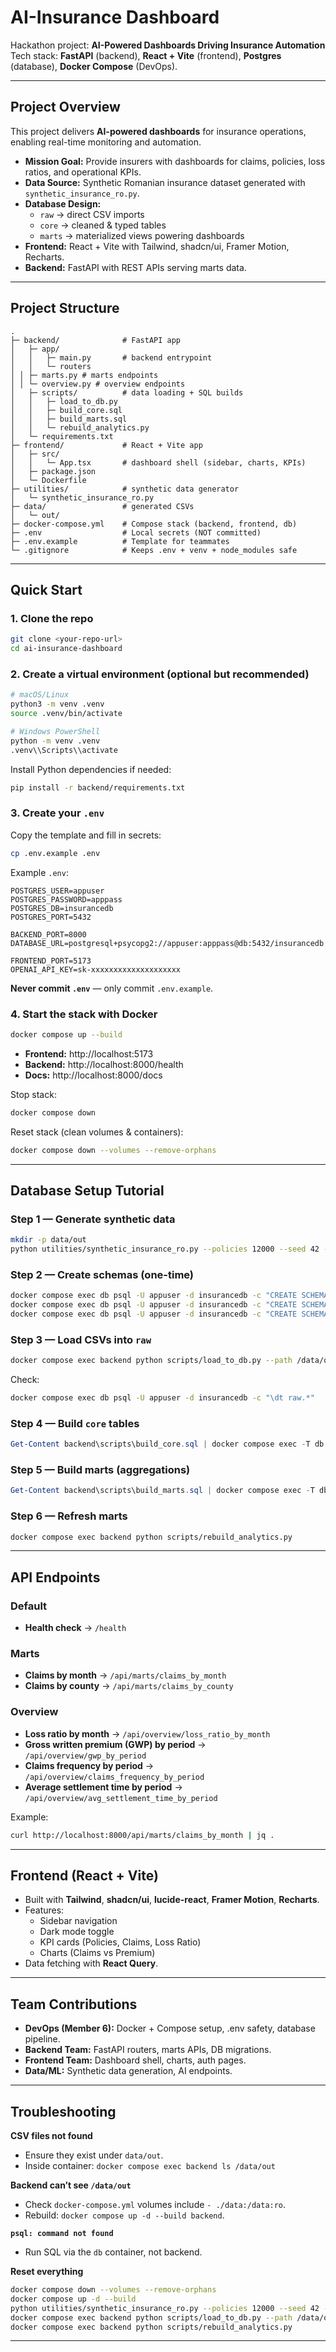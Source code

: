 # AI-Insurance Dashboard

Hackathon project: **AI-Powered Dashboards Driving Insurance Automation**  
Tech stack: **FastAPI** (backend), **React + Vite** (frontend), **Postgres** (database), **Docker Compose** (DevOps).

---

##  Project Overview
This project delivers **AI-powered dashboards** for insurance operations, enabling real-time monitoring and automation.  

- **Mission Goal:** Provide insurers with dashboards for claims, policies, loss ratios, and operational KPIs.  
- **Data Source:** Synthetic Romanian insurance dataset generated with `synthetic_insurance_ro.py`.  
- **Database Design:**  
  - `raw` → direct CSV imports  
  - `core` → cleaned & typed tables  
  - `marts` → materialized views powering dashboards  
- **Frontend:** React + Vite with Tailwind, shadcn/ui, Framer Motion, Recharts.  
- **Backend:** FastAPI with REST APIs serving marts data.  

---

##  Project Structure
```
.
├─ backend/              # FastAPI app
│   ├─ app/
│   │   ├─ main.py       # backend entrypoint
│   │   └─ routers
│ │ ├─ marts.py # marts endpoints
│ │ └─ overview.py # overview endpoints
│   ├─ scripts/          # data loading + SQL builds
│   │   ├─ load_to_db.py
│   │   ├─ build_core.sql
│   │   ├─ build_marts.sql
│   │   └─ rebuild_analytics.py
│   └─ requirements.txt
├─ frontend/             # React + Vite app
│   ├─ src/
│   │   └─ App.tsx       # dashboard shell (sidebar, charts, KPIs)
│   ├─ package.json
│   └─ Dockerfile
├─ utilities/            # synthetic data generator
│   └─ synthetic_insurance_ro.py
├─ data/                 # generated CSVs
│   └─ out/
├─ docker-compose.yml    # Compose stack (backend, frontend, db)
├─ .env                  # Local secrets (NOT committed)
├─ .env.example          # Template for teammates
└─ .gitignore            # Keeps .env + venv + node_modules safe
```

---

##  Quick Start

### 1. Clone the repo
```bash
git clone <your-repo-url>
cd ai-insurance-dashboard
```

### 2. Create a virtual environment (optional but recommended)
```bash
# macOS/Linux
python3 -m venv .venv
source .venv/bin/activate

# Windows PowerShell
python -m venv .venv
.venv\\Scripts\\activate
```
Install Python dependencies if needed:
```bash
pip install -r backend/requirements.txt
```

### 3. Create your `.env`
Copy the template and fill in secrets:
```bash
cp .env.example .env
```

Example `.env`:
```env
POSTGRES_USER=appuser
POSTGRES_PASSWORD=apppass
POSTGRES_DB=insurancedb
POSTGRES_PORT=5432

BACKEND_PORT=8000
DATABASE_URL=postgresql+psycopg2://appuser:apppass@db:5432/insurancedb

FRONTEND_PORT=5173
OPENAI_API_KEY=sk-xxxxxxxxxxxxxxxxxxxx
```

 **Never commit `.env`** — only commit `.env.example`.

### 4. Start the stack with Docker
```bash
docker compose up --build
```
- **Frontend:** http://localhost:5173  
- **Backend:** http://localhost:8000/health  
- **Docs:** http://localhost:8000/docs  

Stop stack:
```bash
docker compose down
```

Reset stack (clean volumes & containers):
```bash
docker compose down --volumes --remove-orphans
```

---

##  Database Setup Tutorial

### Step 1 — Generate synthetic data
```bash
mkdir -p data/out
python utilities/synthetic_insurance_ro.py --policies 12000 --seed 42 --out ./data/out
```

### Step 2 — Create schemas (one-time)
```bash
docker compose exec db psql -U appuser -d insurancedb -c "CREATE SCHEMA IF NOT EXISTS raw;"
docker compose exec db psql -U appuser -d insurancedb -c "CREATE SCHEMA IF NOT EXISTS core;"
docker compose exec db psql -U appuser -d insurancedb -c "CREATE SCHEMA IF NOT EXISTS marts;"
```

### Step 3 — Load CSVs into `raw`
```bash
docker compose exec backend python scripts/load_to_db.py --path /data/out --schema raw --replace
```
Check:
```bash
docker compose exec db psql -U appuser -d insurancedb -c "\dt raw.*"
```

### Step 4 — Build `core` tables
```powershell
Get-Content backend\scripts\build_core.sql | docker compose exec -T db psql -U appuser -d insurancedb -v ON_ERROR_STOP=1
```

### Step 5 — Build marts (aggregations)
```powershell
Get-Content backend\scripts\build_marts.sql | docker compose exec -T db psql -U appuser -d insurancedb -v ON_ERROR_STOP=1
```

### Step 6 — Refresh marts
```bash
docker compose exec backend python scripts/rebuild_analytics.py
```

---

##  API Endpoints

### Default
- **Health check** → `/health`

### Marts
- **Claims by month** → `/api/marts/claims_by_month`
- **Claims by county** → `/api/marts/claims_by_county`

### Overview
- **Loss ratio by month** → `/api/overview/loss_ratio_by_month`
- **Gross written premium (GWP) by period** → `/api/overview/gwp_by_period`
- **Claims frequency by period** → `/api/overview/claims_frequency_by_period`
- **Average settlement time by period** → `/api/overview/avg_settlement_time_by_period`


Example:
```bash
curl http://localhost:8000/api/marts/claims_by_month | jq .
```

---

##  Frontend (React + Vite)
- Built with **Tailwind**, **shadcn/ui**, **lucide-react**, **Framer Motion**, **Recharts**.
- Features:
  - Sidebar navigation
  - Dark mode toggle
  - KPI cards (Policies, Claims, Loss Ratio)
  - Charts (Claims vs Premium)
- Data fetching with **React Query**.

---

##  Team Contributions
- **DevOps (Member 6):** Docker + Compose setup, .env safety, database pipeline.  
- **Backend Team:** FastAPI routers, marts APIs, DB migrations.  
- **Frontend Team:** Dashboard shell, charts, auth pages.  
- **Data/ML:** Synthetic data generation, AI endpoints.  

---

##  Troubleshooting

**CSV files not found**  
- Ensure they exist under `data/out`.  
- Inside container: `docker compose exec backend ls /data/out`  

**Backend can’t see `/data/out`**  
- Check `docker-compose.yml` volumes include `- ./data:/data:ro`.  
- Rebuild: `docker compose up -d --build backend`.  

**`psql: command not found`**  
- Run SQL via the `db` container, not backend.  

**Reset everything**  
```bash
docker compose down --volumes --remove-orphans
docker compose up -d --build
python utilities/synthetic_insurance_ro.py --policies 12000 --seed 42 --out ./data/out
docker compose exec backend python scripts/load_to_db.py --path /data/out --schema raw --replace
docker compose exec backend python scripts/rebuild_analytics.py
```

---

